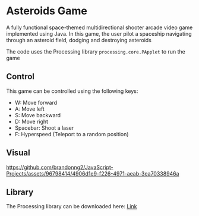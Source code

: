 # Asteroids Game

A fully functional space-themed multidirectional shooter arcade video game implemented using Java. In this game, the user pilot a spaceship navigating through an asteroid field, dodging and destroying asteroids

The code uses the Processing library ```processing.core.PApplet``` to run the game

## Control

This game can be controlled using the following keys:
- W: Move forward
- A: Move left
- S: Move backward
- D: Move right
- Spacebar: Shoot a laser
- F: Hyperspeed (Teleport to a random position)

## Visual
https://github.com/brandonng2/JavaScript-Projects/assets/96798414/4906d1e9-f226-4971-aeab-3ea70338946a

## Library
The Processing library can be downloaded here: 
<a href="https://jar-download.com/maven-repository-class-search.php?search_box=processing.core.PApplet" target="_blank">Link</a>
